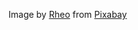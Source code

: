 Image by <a href="https://pixabay.com/users/merio-1480566/?utm_source=link-attribution&utm_medium=referral&utm_campaign=image&utm_content=985500">Rheo</a> from <a href="https://pixabay.com//?utm_source=link-attribution&utm_medium=referral&utm_campaign=image&utm_content=985500">Pixabay</a>
